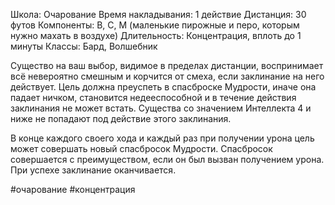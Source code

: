 Школа: Очарование
Время накладывания: 1 действие
Дистанция: 30 футов
Компоненты: В, С, М (маленькие пирожные и перо, которым нужно махать в воздухе)
Длительность: Концентрация, вплоть до 1 минуты
Классы: Бард, Волшебник

Существо на ваш выбор, видимое в пределах дистанции, воспринимает всё невероятно смешным и корчится от смеха, если заклинание на него действует. Цель должна преуспеть в спасброске Мудрости, иначе она падает ничком, становится недееспособной и в течение действия заклинания не может встать. Существа со значением Интеллекта 4 и ниже не попадают под действие этого заклинания.

В конце каждого своего хода и каждый раз при получении урона цель может совершать новый спасбросок Мудрости. Спасбросок совершается с преимуществом, если он был вызван получением урона. При успехе заклинание оканчивается.

#очарование #концентрация 
